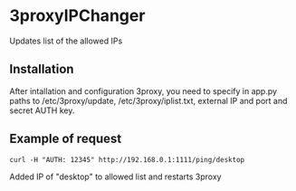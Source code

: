 # 3proxyIPChanger
Updates list of the allowed IPs

## Installation

After intallation and configuration 3proxy, you need to specify in app.py paths to /etc/3proxy/update, /etc/3proxy/iplist.txt, external IP and port and secret AUTH key.

## Example of request

```
curl -H "AUTH: 12345" http://192.168.0.1:1111/ping/desktop
```
Added IP of "desktop" to allowed list and restarts 3proxy
